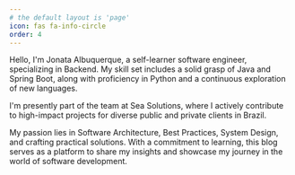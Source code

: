```yaml
---
# the default layout is 'page'
icon: fas fa-info-circle
order: 4
---
```


Hello, I'm Jonata Albuquerque, a self-learner software engineer, specializing in Backend. My skill set includes a solid grasp of Java and Spring Boot, along with proficiency in Python and a continuous exploration of new languages.

I'm presently part of the team at Sea Solutions, where I actively contribute to high-impact projects for diverse public and private clients in Brazil.

My passion lies in Software Architecture, Best Practices, System Design, and crafting practical solutions.
With a commitment to learning, this blog serves as a platform to share my insights and showcase my journey in the world of software development.